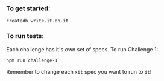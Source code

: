 ### To get started:

`createdb write-it-do-it`

### To run tests:

Each challenge has it's own set of specs. To run Challenge 1:

`npm run challenge-1`

Remember to change each `xit` spec you want to run to `it`!
